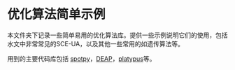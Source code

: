 # 优化算法简单示例

本文件夹下记录一些简单易用的优化算法库。提供一些示例说明它们的使用，包括水文中非常常见的SCE-UA，以及其他一些常用的如遗传算法等。

用到的主要代码库包括 [spotpy](https://github.com/thouska/spotpy)，[DEAP](https://github.com/DEAP/deap)，[platypus](https://github.com/Project-Platypus/Platypus)等。
